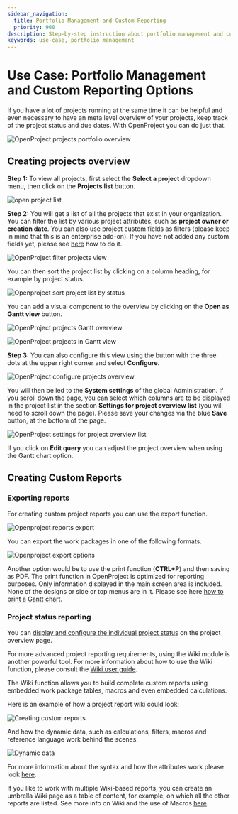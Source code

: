 ```yaml
---
sidebar_navigation:
  title: Portfolio Management and Custom Reporting
  priority: 900
description: Step-by-step instruction about portfolio management and custom reporting
keywords: use-case, portfolio management
---
```


# Use Case: Portfolio Management and Custom Reporting Options

If you have a lot of projects running at the same time it can be helpful and even necessary to have an meta level overview of your projects, keep track of the project status and due dates. With OpenProject you can do just that. 

![OpenProject projects portfolio overview](openproject_projects_overview.png)

## Creating projects overview

**Step 1:** To view all projects, first select the  **Select a project** dropdown menu, then click on the **Projects list** button. 

![open project list](openproject_select_projects_list.png)

**Step 2:** You will get a list of all the projects that exist in your organization. You can filter the list by various project attributes, such as **project owner or creation date**. You can also use project custom fields as filters (please keep in mind that this is an enterprise add-on).  If you have not added any custom fields yet, please see [here](../../system-admin-guide/custom-fields/) how to do it. 

![OpenProject filter projects view](openproject_filter_projects.png)

You can then sort the project list by clicking on a column heading, for example by project status.

![Openproject sort project list by status](sort_by_status.png)

You can add a visual component to the overview by clicking on the **Open as Gantt view** button. 

![OpenProject projects Gantt overview](open_as_gantt_view.png)

![OpenProject projects in Gantt view](gantt_view.png)

**Step 3:** You can also configure this view using the button with the three dots at the upper right corner and select **Configure**. 

![OpenProject configure projects overview](openrpoject_configure_projects_overview.png)

You will then be led to the **System settings** of the global Administration. If you scroll down the page, you can select which columns are to be displayed in the project list in the section **Settings for project overview list** (you will need to scroll down the page). Please save your changes via the blue **Save** button, at the bottom of the page.

![OpenProject settings for project overview list](openproject_settings_for_project_overview_list.png)

If you click on **Edit query** you can adjust the project overview when using the Gantt chart option. 



## Creating Custom Reports

### Exporting reports
For creating custom project reports you can use the export function. 

![Openproject reports export](openproject_export.png)



You can export the work packages in one of the following formats. 

![Openproject export options](export_options.png)

Another option would be to use the print function (**CTRL+P**) and then saving as PDF. The print function in OpenProject is optimized for reporting purposes. Only information displayed in the main screen area is included. None of the designs or side or top menus are in it. Please see here [how to print a Gantt chart](../../user-guide/gantt-chart/#how-to-print-a-gantt-chart).


### Project status reporting
You can [display and configure the individual project status](../../user-guide/projects/project-status/) on the project overview page. 

For more advanced project reporting requirements, using the Wiki module is another powerful tool. For more information about how to use the Wiki function, please consult the [Wiki user guide](../../user-guide/wiki/).

The Wiki function allows you to build complete custom reports using embedded work package tables, macros and even embedded calculations. 

Here is an example of how a project report wiki could look:

![Creating custom reports](Wiki.png)

And how the dynamic data, such as calculations, filters, macros and reference language work behind the scenes:

![Dynamic data](openproject_wiki_editing.png)

For more information about the syntax and how the attributes work please look [here](../../user-guide/wysiwyg/).

If you like to work with multiple Wiki-based reports, you can create an umbrella Wiki page as a table of content, for example, on which all the other reports are listed. See more info on Wiki and the use of Macros [here](../../user-guide/wiki/).
